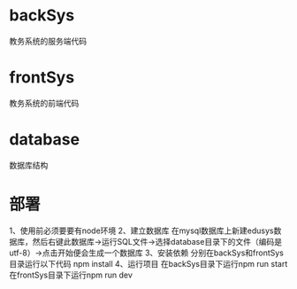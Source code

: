 # backSys
教务系统的服务端代码

# frontSys
教务系统的前端代码

# database
数据库结构


# 部署
1、使用前必须要要有node环境
2、建立数据库
在mysql数据库上新建edusys数据库，然后右键此数据库->运行SQL文件->选择database目录下的文件（编码是utf-8）->点击开始便会生成一个数据库
3、安装依赖
分别在backSys和frontSys目录运行以下代码
npm install
4、运行项目
在backSys目录下运行npm run start
在frontSys目录下运行npm run dev

